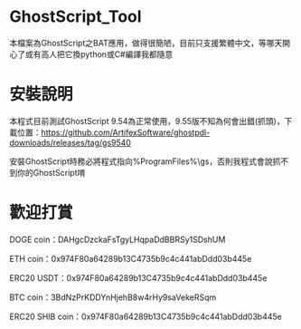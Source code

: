 # GhostScript_Tool
本檔案為GhostScript之BAT應用，做得很簡陋，目前只支援繁體中文，等哪天開心了或有高人把它換python或C#編譯我都隨意

# 安裝說明
本程式目前測試GhostScript 9.54為正常使用，9.55版不知為何會出錯(抓頭)，下載位置：https://github.com/ArtifexSoftware/ghostpdl-downloads/releases/tag/gs9540

安裝GhostScript時務必將程式指向%ProgramFiles%\gs，否則我程式會說抓不到你的GhostScript唷

# 歡迎打賞
DOGE coin：DAHgcDzckaFsTgyLHqpaDdBBRSy1SDshUM

ETH coin：0x974F80a64289b13C4735b9c4c441abDdd03b445e

ERC20 USDT：0x974F80a64289b13C4735b9c4c441abDdd03b445e

BTC coin：3BdNzPrKDDYnHjehB8w4rHy9saVekeRSqm

ERC20 SHIB coin：0x974F80a64289b13C4735b9c4c441abDdd03b445e
